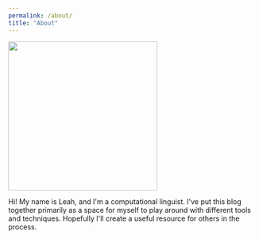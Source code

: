 ```yaml
---
permalink: /about/
title: "About"
---
```


<img src="/assets/images/about.jpeg" width="300">

Hi! My name is Leah, and I'm a computational linguist. I've put this
blog together primarily as a space for myself to play around with different
tools and techniques. Hopefully I'll create a useful resource for
others in the process.
